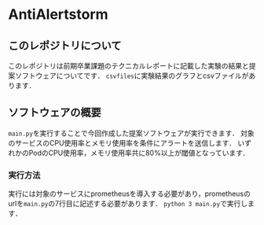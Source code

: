 # AntiAlertstorm
## このレポジトリについて
このレポジトリは前期卒業課題のテクニカルレポートに記載した実験の結果と提案ソフトウェアについてです．
```csvfiles```に実験結果のグラフとcsvファイルがあります．

## ソフトウェアの概要
```main.py```を実行することで今回作成した提案ソフトウェアが実行できます．
対象のサービスのCPU使用率とメモリ使用率を条件にアラートを送信します．
いずれかのPodのCPU使用率，メモリ使用率共に80%以上が閾値となっています．

### 実行方法
実行には対象のサービスにprometheusを導入する必要があり，prometheusのurlを```main.py```の7行目に記述する必要があります．
```python 3 main.py```で実行します．

